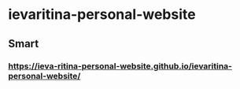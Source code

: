 # ievaritina-personal-website
## Smart
### https://ieva-ritina-personal-website.github.io/ievaritina-personal-website/